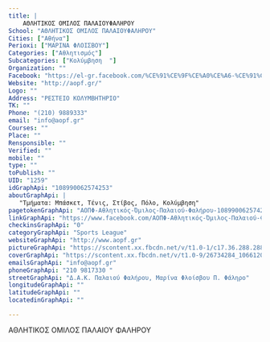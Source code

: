 ```yaml
---
title: |
    ΑΘΛΗΤΙΚΟΣ ΟΜΙΛΟΣ ΠΑΛΑΙΟΥΦΑΛΗΡΟΥ
School: "ΑΘΛΗΤΙΚΟΣ ΟΜΙΛΟΣ ΠΑΛΑΙΟΥΦΑΛΗΡΟΥ"
Cities: ["Αθήνα"]
Perioxi: ["ΜΑΡΙΝΑ ΦΛΟΙΣΒΟΥ"]
Categories: ["Αθλητισμός"]
Subcategories: ["Κολύμβηση  "]
Organization: ""
Facebook: "https://el-gr.facebook.com/%CE%91%CE%9F%CE%A0%CE%A6-%CE%91%CE%B8%CE%BB%CE%B7%CF%84%CE%B9%CE%BA%CF%8C%CF%82-%CE%8C%CE%BC%CE%B9%CE%BB%CE%BF%CF%82-%CE%A0%CE%B1%CE%BB%CE%B1%CE%B9%CE%BF%CF%8D-%CE%A6%CE%B1%CE%BB%CE%AE%CF%81%CE%BF%CF%85-108990062574253/"
Website: "http://aopf.gr/"
Logo: ""
Address: "ΡΕΣΤΕΙΟ ΚΟΛΥΜΒΗΤΗΡΙΟ"
TK: ""
Phone: "(210) 9889333"
email: "info@aopf.gr"
Courses: ""
Place: ""
Rensponsible: ""
Verified: ""
mobile: ""
type: ""
toPublish: ""
UID: "1259"
idGraphApi: "108990062574253"
aboutGraphApi: | 
   "Τμήματα: Μπάσκετ, Τένις, Στίβος, Πόλο, Κολύμβηση"
pagetokenGraphApi: "ΑΟΠΦ-Αθλητικός-Όμιλος-Παλαιού-Φαλήρου-108990062574253"
linkGraphApi: "https://www.facebook.com/ΑΟΠΦ-Αθλητικός-Όμιλος-Παλαιού-Φαλήρου-108990062574253/"
checkinsGraphApi: "0"
categoryGraphApi: "Sports League"
websiteGraphApi: "http://www.aopf.gr"
pictureGraphApi: "https://scontent.xx.fbcdn.net/v/t1.0-1/c17.36.288.288/s50x50/305551_179106165562642_432200249_n.jpg?oh=a51a1c5fa82b3518c70b295139e78e9b&amp;oe=5B39CEAA"
coverGraphApi: "https://scontent.xx.fbcdn.net/v/t1.0-9/26734284_1066120780194505_6351251708184979728_n.jpg?oh=f27fc91a44a96f92e4807c44cbe275c1&amp;oe=5B3B1B47"
emailsGraphApi: "info@aopf.gr"
phoneGraphApi: "210 9817330 "
streetGraphApi: "Δ.Α.Κ. Παλαιού Φαλήρου, Μαρίνα Φλοίσβου Π. Φάληρο"
longitudeGraphApi: ""
latitudeGraphApi: ""
locatedinGraphApi: ""

---
```


ΑΘΛΗΤΙΚΟΣ ΟΜΙΛΟΣ ΠΑΛΑΙΟΥ ΦΑΛΗΡΟΥ 


